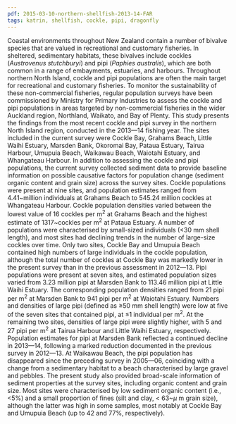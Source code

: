 ```yaml
---
pdf: 2015-03-10-northern-shellfish-2013-14-FAR
tags: katrin, shellfish, cockle, pipi, dragonfly
---
```

Coastal environments throughout New Zealand contain a number of bivalve species that are valued in recreational and customary fisheries. In sheltered, sedimentary habitats, these bivalves include cockles (*Austrovenus stutchburyi*) and pipi (*Paphies australis*), which are both common in a range of embayments, estuaries, and harbours. Throughout northern North Island, cockle and pipi populations are often the main target for recreational and customary fisheries. To monitor the sustainability of these non-commercial fisheries, regular population surveys have been commissioned by Ministry for Primary Industries to assess the cockle and pipi populations in areas targeted by non-commercial fisheries in the wider Auckland region, Northland, Waikato, and Bay of Plenty. This study presents the findings from the most recent cockle and pipi survey in the northern North Island region, conducted in the 2013—14 fishing year. The sites included in the current survey were Cockle Bay, Grahams Beach, Little Waihi Estuary, Marsden Bank, Okoromai Bay, Pataua Estuary, Tairua Harbour, Umupuia Beach, Waikawau Beach, Waiotahi Estuary, and Whangateau Harbour. In addition to assessing the cockle and pipi populations, the current survey collected sediment data to provide baseline information on possible causative factors for population change (sediment organic content and grain size) across the survey sites. Cockle populations were present at nine sites, and population estimates ranged from 4.41~million individuals at Grahams Beach to 545.24 million cockles at Whangateau Harbour. Cockle population densities varied between the lowest value of 16 cockles per m<sup>2</sup> at Grahams Beach and the highest estimate of 1317~cockles per m<sup>2</sup> at Pataua Estuary. A number of populations were characterised by small-sized individuals (<30 mm shell length), and most sites had declining trends in the number of large-size cockles over time. Only two sites, Cockle Bay and Umupuia Beach contained high numbers of large individuals in the cockle population, although the total number of cockles at Cockle Bay was markedly lower in the present survey than in the previous assessment in 2012—13. Pipi populations were present at seven sites, and estimated population sizes varied from 3.23 million pipi at Marsden Bank to 113.46 million pipi at Little Waihi Estuary. The corresponding population densities ranged from 21 pipi per m<sup>2</sup> at Marsden Bank to 941 pipi per m<sup>2</sup> at Waiotahi Estuary. Numbers and densities of large pipi (defined as ≥50 mm shell length) were low at five of the seven sites that contained pipi, at ≤1 individual per m<sup>2</sup>. At the remaining two sites, densities of large pipi were slightly higher, with 5 and 27 pipi per m<sup>2</sup> at Tairua Harbour and Little Waihi Estuary, respectively. Population estimates for pipi at Marsden Bank reflected a continued decline in  2013—14, following a marked reduction documented in the previous survey in 2012—13. At Waikawau Beach, the pipi population has disappeared since the preceding survey in 2005—06, coinciding with a change from a sedimentary habitat to a beach characterised by large gravel and pebbles. The present study also provided broad-scale information of sediment properties at the survey sites, including organic content and grain size. Most sites were characterised by low sediment organic content (i.e., <5%) and a small proportion of fines (silt and clay, < 63~$\mu$ m grain size), although the latter was high in some samples, most notably at Cockle Bay and Umupuia Beach (up to 42 and 77%, respectively). 
